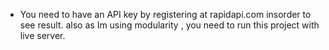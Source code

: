 - You need to have an API key by registering at rapidapi.com insorder to see result. also as Im using 
modularity , you need to run this project with live server.